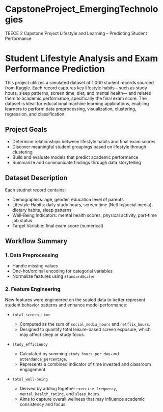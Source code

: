 # CapstoneProject_EmergingTechnologies
TEECE 2 Capstone Project Lifestyle and Learning – Predicting Student Performance
# Student Lifestyle Analysis and Exam Performance Prediction

This project utilizes a simulated dataset of 1,000 student records sourced from Kaggle. Each record captures key lifestyle habits—such as study hours, sleep patterns, screen time, diet, and mental health— and relates them to academic performance, specifically the final exam score. The dataset is ideal for educational machine learning applications, enabling learners to perform data preprocessing, visualization, clustering, regression, and classification.

## Project Goals
- Determine relationships between lifestyle habits and final exam scores
- Discover meaningful student groupings based on lifestyle through clustering
- Build and evaluate models that predict academic performance
- Summarize and communicate findings through data storytelling

## Dataset Description
Each studnet record contains:
- Demographics: age, gender, education level of parents
- Lifestyle Habits: daily study hours, screen time (Netflix/social media), dietary habits, sleep patterns
- Well-Being Indicators: mental health scores, physical activity, part-time job status
- Target Variable: final exam score (numerical)

## Workflow Summary
### 1. Data Preprocessing
- Handle missing values
- One-hot/ordinal encoding for categorial variables
- Normalize features using `StandardScaler`

### 2. Feature Engineering
New features were engineered on the scaled data to better represent student behavior patterns and enhance model performance:
- `total_screen_time`
    - Computed as the sum of `social_media_hours` and `netflix_hours`.
    - Designed to quantify total leisure-based screen exposure, which may affect sleep or study focus.

- `study_efficiency`
    - Calculated by summing `study_hours_per_day` and `attendance_percentage`.
    - Represents a combined indicator of time invested and classroom engagement.

- `total_well-being`
    - Derived by adding together `exercise_frequency`, `mental_health_rating`, and `sleep_hours`.
    - Aims to capture overall wellness that may influence academic consistency and focus.




